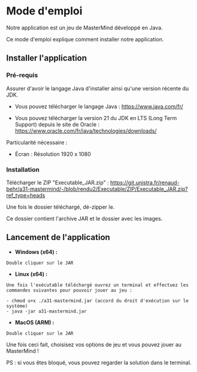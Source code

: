 # Mode d'emploi

Notre application est un jeu de MasterMind développé en Java.

Ce mode d'emploi explique comment installer notre application.

## Installer l'application

### Pré-requis

Assurer d'avoir le langage Java d'installer ainsi qu'une version récente du JDK.

- Vous pouvez télécharger le langage Java : https://www.java.com/fr/

- Vous pouvez télécharger la version 21 du JDK en LTS (Long Term Support) depuis le site de Oracle : https://www.oracle.com/fr/java/technologies/downloads/

Particularité nécessaire :
- Écran : Résolution 1920 x 1080

### Installation

Télécharger le ZIP "Executable_JAR.zip" : https://git.unistra.fr/renaud-behr/a31-mastermind/-/blob/rendu2/Executable/ZIP/Executable_JAR.zip?ref_type=heads

Une fois le dossier téléchargé, dé-zipper le.

Ce dossier contient l'archive JAR et le dossier avec les images.

## Lancement de l'application

- **Windows (x64) :** 
```|
Double cliquer sur le JAR
```

- **Linux (x64) :**
```|
Une fois l'exécutable téléchargé ouvrez un terminal et effectuez les commandes suivantes pour pouvoir jouer au jeu :

- chmod u+x ./a31-mastermind.jar (accord du droit d'exécution sur le système)
- java -jar a31-mastermind.jar
```
- **MacOS (ARM) :**
```|
Double cliquer sur le JAR
```

Une fois ceci fait, choisisez vos options de jeu et vous pouvez jouer au MasterMind !

PS : si vous êtes bloqué, vous pouvez regarder la solution dans le terminal.
